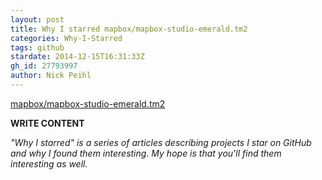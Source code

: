 ```yaml
---
layout: post
title: Why I starred mapbox/mapbox-studio-emerald.tm2
categories: Why-I-Starred
tags: github
stardate: 2014-12-15T16:31:33Z
gh_id: 27793997
author: Nick Peihl
---
```


[mapbox/mapbox-studio-emerald.tm2](https://github.com/mapbox/mapbox-studio-emerald.tm2)

**WRITE CONTENT**

*"Why I starred" is a series of articles describing projects I star on GitHub and why I found them interesting. My hope is that you'll find them interesting as well.*

